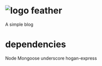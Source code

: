 ![logo](http://cdnjscn.b0.upaiyun.com/plus/github/feather.png?v=1)
feather
=======
A simple blog

dependencies
=======
Node
Mongoose
underscore
hogan-express






